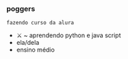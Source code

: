 ### poggers

`fazendo curso da alura`

- ⚔️ ~ aprendendo python e java script
- ela/dela
- ensino médio





